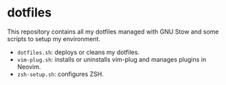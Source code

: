 # dotfiles

This repository contains all my dotfiles managed with GNU Stow and some
scripts to setup my environment.

- `dotfiles.sh`: deploys or cleans my dotfiles.
- `vim-plug.sh`: installs or uninstalls vim-plug and manages plugins in Neovim.
- `zsh-setup.sh`: configures ZSH.
